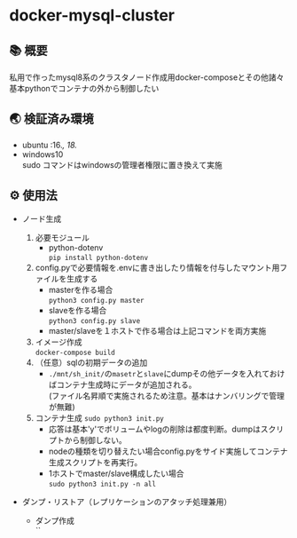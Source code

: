 # docker-mysql-cluster

## 📚 概要
私用で作ったmysql8系のクラスタノード作成用docker-composeとその他諸々  
基本pythonでコンテナの外から制御したい  

## 🌏 検証済み環境
- ubuntu :16.*, 18.*
- windows10  
sudo コマンドはwindowsの管理者権限に置き換えて実施  

## ⚙ 使用法
- ノード生成
    1. 必要モジュール
        - python-dotenv  
        `pip install python-dotenv`
    1. config.pyで必要情報を.envに書き出したり情報を付与したマウント用ファイルを生成する
        - masterを作る場合  
        `python3 config.py master`  
        - slaveを作る場合  
        `python3 config.py slave`  
        - master/slaveを１ホストで作る場合は上記コマンドを両方実施
    1. イメージ作成  
        `docker-compose build`
    1. （任意）sqlの初期データの追加  
        - `./mnt/sh_init/`の`masetr`と`slave`にdumpその他データを入れておけばコンテナ生成時にデータが追加される。  
        (ファイル名昇順で実施されるため注意。基本はナンバリングで管理が無難)  
    1. コンテナ生成
        `sudo python3 init.py`  
        - 応答は基本'y'でボリュームやlogの削除は都度判断。dumpはスクリプトから制御しない。
        - nodeの種類を切り替えたい場合config.pyをサイド実施してコンテナ生成スクリプトを再実行。
        - 1ホストでmaster/slave構成したい場合  
        `sudo python3 init.py -n all`  

- ダンプ・リストア（レプリケーションのアタッチ処理兼用）
    - ダンプ作成  
    ``
    